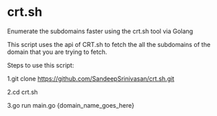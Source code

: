 # crt.sh
Enumerate the subdomains faster using the crt.sh tool via Golang

This script uses the api of CRT.sh to fetch the all the subdomains of the domain that you are trying to fetch.


Steps to use this script:

1.git clone https://github.com/SandeepSrinivasan/crt.sh.git

2.cd crt.sh

3.go run main.go {domain_name_goes_here}
